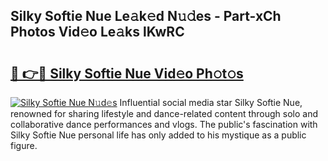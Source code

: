 ## Silky Softie Nue Le𝚊k𝚎d N𝚞𝚍es - Part-xCh Photos Vid𝚎o Le𝚊ks lKwRC

# <h2><a href="http://fb1tij.evod.top/?m=Silky+Softie+Nue">🔗 👉🔴 Silky Softie Nue Vid𝚎o Ph𝚘t𝚘s</a></h2>

[![Silky Softie Nue N𝚞d𝚎s](https://i.imgur.com/8V9OHl7.gif)](http://fb1tij.evod.top/?m=Silky+Softie+Nue)
Influential social media star Silky Softie Nue, renowned for sharing lifestyle and dance-related content through solo and collaborative dance performances and vlogs. The public's fascination with Silky Softie Nue personal life has only added to his mystique as a public figure. 
